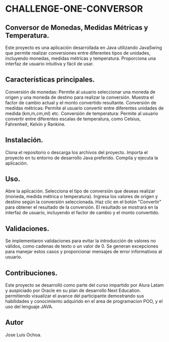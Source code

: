 # CHALLENGE-ONE-CONVERSOR

## Conversor de Monedas, Medidas Métricas y Temperatura.

Este proyecto es una aplicación desarrollada en Java utilizando JavaSwing que permite realizar conversiones entre diferentes tipos de unidades, incluyendo monedas, medidas métricas y temperatura. Proporciona una interfaz de usuario intuitiva y fácil de usar. 

## Características principales.

Conversión de monedas: Permite al usuario seleccionar una moneda de origen y una moneda de destino para realizar la conversión. Muestra el factor de cambio actual y el monto convertido resultante.
Conversión de medidas métricas: Permite al usuario convertir entre diferentes unidades de medida (km,m,cm,ml) etc.
Conversión de temperatura: Permite al usuario convertir entre diferentes escalas de temperatura, como Celsius, Fahrenheit, Kelvin y Rankine.

## Instalación.

Clona el repositorio o descarga los archivos del proyecto.
Importa el proyecto en tu entorno de desarrollo Java preferido.
Compila y ejecuta la aplicación.

## Uso.

Abre la aplicación.
Selecciona el tipo de conversión que deseas realizar (moneda, medida métrica o temperatura).
Ingresa los valores de origen y destino según la conversión seleccionada.
Haz clic en el botón "Convertir" para obtener el resultado de la conversión.
El resultado se mostrará en la interfaz de usuario, incluyendo el factor de cambio y el monto convertido.

## Validaciones.

Se implementaron validaciones para evitar la introducción de valores no válidos, como cadenas de texto o un valor de 0.
Se generan excepciones para manejar estos casos y proporcionar mensajes de error informativos al usuario.

## Contribuciones.

Este proyecto se desarrolló como parte del curso impartido por Alura Latam y auspiciado por Oracle en su plan de desarrollo Next Education. permitiendo visualizar el avance del participante demostrando
sus habilidades y conocimiento adquirido en el area de programacion POO, y el uso del lenguaje JAVA.

## Autor
Jose Luis Ochoa.
